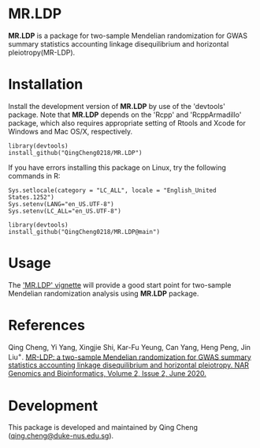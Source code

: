 MR.LDP
=======

**MR.LDP** is a package for two-sample Mendelian randomization for GWAS summary statistics accounting linkage disequilibrium and horizontal pleiotropy(MR-LDP).

Installation
============
Install the development version of **MR.LDP** by use of the 'devtools' package. Note that **MR.LDP** depends on the 'Rcpp' and 'RcppArmadillo' package, which also requires appropriate setting of Rtools and Xcode for Windows and Mac OS/X, respectively.
```
library(devtools)
install_github("QingCheng0218/MR.LDP")
```

If you have errors installing this package on Linux, try the following commands in R:
```
Sys.setlocale(category = "LC_ALL", locale = "English_United States.1252") 
Sys.setenv(LANG="en_US.UTF-8")
Sys.setenv(LC_ALL="en_US.UTF-8")

library(devtools)
install_github("QingCheng0218/MR.LDP@main")
```

Usage
=========
The ['MR.LDP' vignette](https://github.com/QingCheng0218/MR.LDP/blob/master/vignettes/MRLDP.pdf) will provide a good start point for two-sample Mendelian randomization analysis using **MR.LDP** package. 

References
==========
Qing Cheng, Yi Yang, Xingjie Shi, Kar-Fu Yeung, Can Yang, Heng Peng, Jin Liu<sup>+</sup>. [MR-LDP: a two-sample Mendelian randomization for GWAS summary statistics accounting linkage disequilibrium and horizontal pleiotropy. NAR Genomics and Bioinformatics, Volume 2, Issue 2, June 2020.](https://academic.oup.com/nargab/article/2/2/lqaa028/5828855?login=true)

Development
===========

This package is developed and maintained by Qing Cheng (qing.cheng@duke-nus.edu.sg).
 

